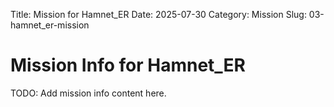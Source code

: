 Title: Mission for Hamnet_ER
Date: 2025-07-30
Category: Mission
Slug: 03-hamnet_er-mission

# Mission Info for Hamnet_ER
TODO: Add mission info content here.
